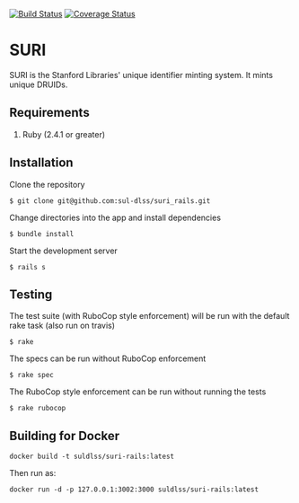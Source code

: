 [![Build Status](https://travis-ci.org/sul-dlss/suri_rails.svg?branch=master)](https://travis-ci.org/sul-dlss/suri_rails)
[![Coverage Status](https://coveralls.io/repos/sul-dlss/suri_rails/badge.svg)](https://coveralls.io/r/sul-dlss/suri_rails)

# SURI

SURI is the Stanford Libraries' unique identifier minting system. It mints unique DRUIDs.

## Requirements

1. Ruby (2.4.1 or greater)

## Installation

Clone the repository

    $ git clone git@github.com:sul-dlss/suri_rails.git

Change directories into the app and install dependencies

    $ bundle install

Start the development server

    $ rails s

## Testing

The test suite (with RuboCop style enforcement) will be run with the default rake task (also run on travis)

    $ rake

The specs can be run without RuboCop enforcement

    $ rake spec

The RuboCop style enforcement can be run without running the tests

    $ rake rubocop

## Building for Docker

```
docker build -t suldlss/suri-rails:latest
```

Then run as:
```
docker run -d -p 127.0.0.1:3002:3000 suldlss/suri-rails:latest
```
